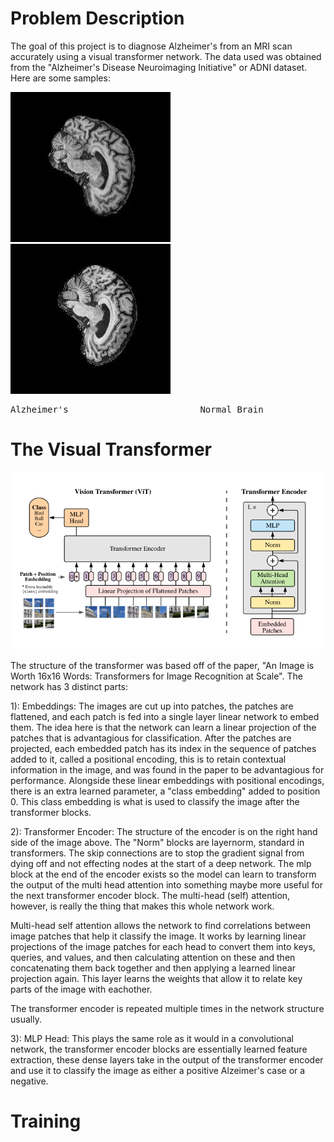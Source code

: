 # Problem Description
The goal of this project is to diagnose Alzheimer's from an MRI scan accurately using a visual transformer network. The data used was obtained from the "Alzheimer's Disease Neuroimaging Initiative" or ADNI dataset. Here are some samples:

![Alt text](readmeImages/altzSample.jpeg)![Alt text](readmeImages/normSample.jpeg)
<pre>
Alzheimer's                         Normal Brain
</pre>

# The Visual Transformer

![Alt text](<readmeImages/Screenshot from 2023-10-13 22-47-10.png>)

The structure of the transformer was based off of the paper, "An Image is Worth 16x16 Words: Transformers for Image Recognition at Scale". The network has 3 distinct parts:

1): Embeddings: The images are cut up into patches, the patches are flattened, and each patch is fed into a single layer linear network to embed them. The idea here is that the network can learn a linear projection of the patches that is advantagious for classification. After the patches are projected, each embedded patch has its index in the sequence of patches added to it, called a positional encoding, this is to retain contextual information in the image, and was found in the paper to be advantagious for performance. Alongside these linear embeddings with positional encodings, there is an extra learned parameter, a "class embedding" added to position 0. This class embedding is what is used to classify the image after the transformer blocks.

2): Transformer Encoder: The structure of the encoder is on the right hand side of the image above. The "Norm" blocks are layernorm, standard in transformers. The skip connections are to stop the gradient signal from dying off and not effecting nodes at the start of a deep network. The mlp block at the end of the encoder exists so the model can learn to transform the output of the multi head attention into something maybe more useful for the next transformer encoder block. The multi-head (self) attention, however, is really the thing that makes this whole network work.

Multi-head self attention allows the network to find correlations between image patches that help it classify the image. It works by learning linear projections of the image patches for each head to convert them into keys, queries, and values, and then calculating attention on these and then concatenating them back together and then applying a learned linear projection again. This layer learns the weights that allow it to relate key parts of the image with eachother.

The transformer encoder is repeated multiple times in the network structure usually.

3): MLP Head: This plays the same role as it would in a convolutional network, the transformer encoder blocks are essentially learned feature extraction, these dense layers take in the output of the transformer encoder and use it to classify the image as either a positive Alzeimer's case or a negative.

# Training
